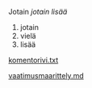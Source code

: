 Jotain
*jotain lisää*
1. jotain
1. vielä 
1. lisää


[komentorivi.txt](https://github.com/Qwecu/ot-harjoitustyo/blob/master/laskarit/viikko1/komentorivi.txt)


[vaatimusmaarittely.md](https://github.com/Qwecu/ot-harjoitustyo/blob/master/vaatimusmaarittely.md)
